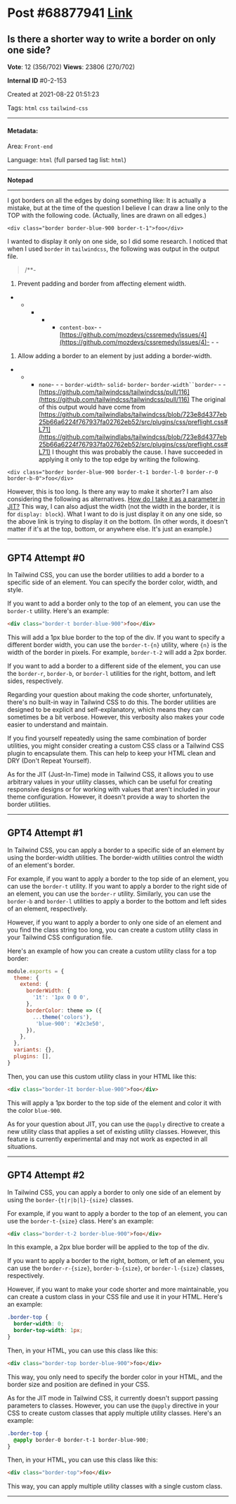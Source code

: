 
# Post \#68877941 [Link](https://stackoverflow.com/questions/68877941/)

## Is there a shorter way to write a border on only one side?

**Vote**: 12 (356/702) **Views**: 23806 (270/702) 

**Internal ID** \#0-2-153

Created at 2021-08-22 01:51:23

Tags: `html` `css` `tailwind-css`

----------

#### Metadata:

Area: `Front-end`

Language: `html` (full parsed tag list: `html`)

----------

**Notepad**


----------

I got borders on all the edges by doing something like:
It is actually a mistake, but at the time of the question I believe I can draw a line only to the TOP with the following code. (Actually, lines are drawn on all edges.)
```
<div class="border border-blue-900 border-t-1">foo</div>
```

I wanted to display it only on one side, so I did some research.
I noticed that when I used `border` in `tailwindcss`,
the following was output in the output file.
> /**- 
1. Prevent padding and border from affecting element width.

- - - - - `content-box`- - [https://github.com/mozdevs/cssremedy/issues/4](https://github.com/mozdevs/cssremedy/issues/4)- - - 
1. Allow adding a border to an element by just adding a border-width.

- - - `none`- - - `border-width`- `solid`- `border`- `border-width``border`- - - [https://github.com/tailwindcss/tailwindcss/pull/116](https://github.com/tailwindcss/tailwindcss/pull/116)
The original of this output would have come from
[https://github.com/tailwindlabs/tailwindcss/blob/723e8d4377eb25b66a6224f767937fa02762eb52/src/plugins/css/preflight.css#L71](https://github.com/tailwindlabs/tailwindcss/blob/723e8d4377eb25b66a6224f767937fa02762eb52/src/plugins/css/preflight.css#L71)
I thought this was probably the cause.
I have succeeded in applying it only to the top edge by writing the following.
```
<div class="border border-blue-900 border-t-1 border-l-0 border-r-0 border-b-0">foo</div>
```

However, this is too long. Is there any way to make it shorter?
 I am also considering the following as alternatives.
[How do I take it as a parameter in JIT?](https://stackoverflow.com/questions/68877759/how-do-i-take-it-as-a-parameter-in-jit)
This way, I can also adjust the width (not the width in the border, it is for `display: block`).
What I want to do is just display it on any one side, so the above link is trying to display it on the bottom. (In other words, it doesn't matter if it's at the top, bottom, or anywhere else. It's just an example.)


----------
        
## GPT4 Attempt \#0

In Tailwind CSS, you can use the border utilities to add a border to a specific side of an element. You can specify the border color, width, and style.

If you want to add a border only to the top of an element, you can use the `border-t` utility. Here's an example:

```html
<div class="border-t border-blue-900">foo</div>
```

This will add a 1px blue border to the top of the div. If you want to specify a different border width, you can use the `border-t-{n}` utility, where `{n}` is the width of the border in pixels. For example, `border-t-2` will add a 2px border.

If you want to add a border to a different side of the element, you can use the `border-r`, `border-b`, or `border-l` utilities for the right, bottom, and left sides, respectively.

Regarding your question about making the code shorter, unfortunately, there's no built-in way in Tailwind CSS to do this. The border utilities are designed to be explicit and self-explanatory, which means they can sometimes be a bit verbose. However, this verbosity also makes your code easier to understand and maintain.

If you find yourself repeatedly using the same combination of border utilities, you might consider creating a custom CSS class or a Tailwind CSS plugin to encapsulate them. This can help to keep your HTML clean and DRY (Don't Repeat Yourself).

As for the JIT (Just-In-Time) mode in Tailwind CSS, it allows you to use arbitrary values in your utility classes, which can be useful for creating responsive designs or for working with values that aren't included in your theme configuration. However, it doesn't provide a way to shorten the border utilities.

--------

## GPT4 Attempt \#1

In Tailwind CSS, you can apply a border to a specific side of an element by using the border-width utilities. The border-width utilities control the width of an element's border.

For example, if you want to apply a border to the top side of an element, you can use the `border-t` utility. If you want to apply a border to the right side of an element, you can use the `border-r` utility. Similarly, you can use the `border-b` and `border-l` utilities to apply a border to the bottom and left sides of an element, respectively.

However, if you want to apply a border to only one side of an element and you find the class string too long, you can create a custom utility class in your Tailwind CSS configuration file.

Here's an example of how you can create a custom utility class for a top border:

```javascript
module.exports = {
  theme: {
    extend: {
      borderWidth: {
        '1t': '1px 0 0 0',
      },
      borderColor: theme => ({
        ...theme('colors'),
         'blue-900': '#2c3e50',
      }),
    },
  },
  variants: {},
  plugins: [],
}
```

Then, you can use this custom utility class in your HTML like this:

```html
<div class="border-1t border-blue-900">foo</div>
```

This will apply a 1px border to the top side of the element and color it with the color `blue-900`.

As for your question about JIT, you can use the `@apply` directive to create a new utility class that applies a set of existing utility classes. However, this feature is currently experimental and may not work as expected in all situations.

--------

## GPT4 Attempt \#2

In Tailwind CSS, you can apply a border to only one side of an element by using the `border-{t|r|b|l}-{size}` classes. 

For example, if you want to apply a border to the top of an element, you can use the `border-t-{size}` class. Here's an example:

```html
<div class="border-t-2 border-blue-900">foo</div>
```

In this example, a 2px blue border will be applied to the top of the div.

If you want to apply a border to the right, bottom, or left of an element, you can use the `border-r-{size}`, `border-b-{size}`, or `border-l-{size}` classes, respectively.

However, if you want to make your code shorter and more maintainable, you can create a custom class in your CSS file and use it in your HTML. Here's an example:

```css
.border-top {
  border-width: 0;
  border-top-width: 1px;
}
```

Then, in your HTML, you can use this class like this:

```html
<div class="border-top border-blue-900">foo</div>
```

This way, you only need to specify the border color in your HTML, and the border size and position are defined in your CSS.

As for the JIT mode in Tailwind CSS, it currently doesn't support passing parameters to classes. However, you can use the `@apply` directive in your CSS to create custom classes that apply multiple utility classes. Here's an example:

```css
.border-top {
  @apply border-0 border-t-1 border-blue-900;
}
```

Then, in your HTML, you can use this class like this:

```html
<div class="border-top">foo</div>
```

This way, you can apply multiple utility classes with a single custom class.

--------

